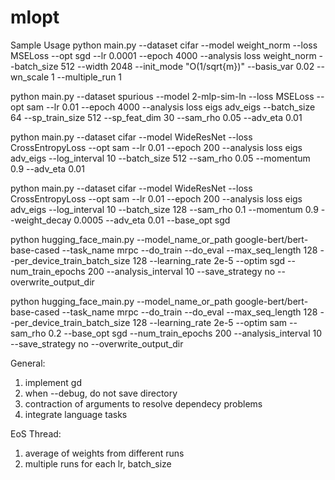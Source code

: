 # mlopt

Sample Usage
python main.py --dataset cifar --model weight_norm --loss MSELoss --opt sgd --lr 0.0001 --epoch 4000 --analysis loss weight_norm --batch_size 512 --width 2048 --init_mode "O(1/sqrt{m})" --basis_var 0.02 --wn_scale 1 --multiple_run 1

python main.py --dataset spurious --model 2-mlp-sim-ln --loss MSELoss --opt sam --lr 0.01 --epoch 4000 --analysis loss eigs adv_eigs --batch_size 64 --sp_train_size 512 --sp_feat_dim 30 --sam_rho 0.05 --adv_eta 0.01

python main.py --dataset cifar --model WideResNet --loss CrossEntropyLoss --opt sam --lr 0.01 --epoch 200 --analysis loss eigs adv_eigs --log_interval 10 --batch_size 512 --sam_rho 0.05 --momentum 0.9 --adv_eta 0.01

python main.py --dataset cifar --model WideResNet --loss CrossEntropyLoss --opt sam --lr 0.01 --epoch 200 --analysis loss eigs adv_eigs --log_interval 10 --batch_size 128 --sam_rho 0.1 --momentum 0.9 --weight_decay 0.0005 --adv_eta 0.01 --base_opt sgd

python hugging_face_main.py --model_name_or_path google-bert/bert-base-cased --task_name mrpc --do_train --do_eval --max_seq_length 128 --per_device_train_batch_size 128 --learning_rate 2e-5 --optim sgd --num_train_epochs 200 --analysis_interval 10 --save_strategy no --overwrite_output_dir

python hugging_face_main.py --model_name_or_path google-bert/bert-base-cased --task_name mrpc --do_train --do_eval --max_seq_length 128 --per_device_train_batch_size 128 --learning_rate 2e-5 --optim sam --sam_rho 0.2 --base_opt sgd --num_train_epochs 200 --analysis_interval 10 --save_strategy no --overwrite_output_dir

General:
1. implement gd
2. when --debug, do not save directory
3. contraction of arguments to resolve dependecy problems
4. integrate language tasks

EoS Thread: 
1. average of weights from different runs
2. multiple runs for each lr, batch_size